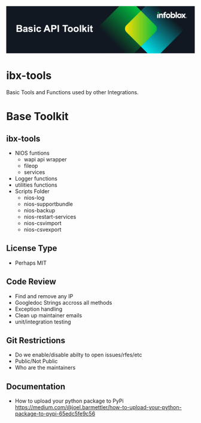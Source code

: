 <img alt="Professional Services" src="images/ib-toolkit-img.png" title="Infoblox Professional Services"/>

# ibx-tools
Basic Tools and Functions used by other Integrations.


# Base Toolkit
## ibx-tools
- NIOS funtions
	- wapi api wrapper
	- fileop
	- services
- Logger functions
- utilities functions
- Scripts Folder
	- nios-log
	- nios-supportbundle
	- nios-backup
	- nios-restart-services
	- nios-csvimport
	- nios-csvexport
## License Type
- Perhaps MIT

## Code Review
- Find and remove any IP
- Googledoc Strings accross all methods
- Exception handling
- Clean up maintainer emails
- unit/integration testing 

## Git Restrictions
- Do we enable/disable abilty to open issues/rfes/etc
- Public/Not Public
- Who are the maintainers

## Documentation
- How to upload your python package to PyPi https://medium.com/@joel.barmettler/how-to-upload-your-python-package-to-pypi-65edc5fe9c56
